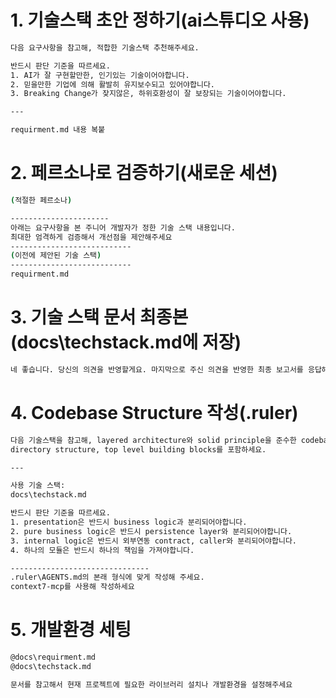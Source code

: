 # 1. 기술스택 초안 정하기(ai스튜디오 사용)

```bash
다음 요구사항을 참고해, 적합한 기술스택 추천해주세요.

반드시 판단 기준을 따르세요.
1. AI가 잘 구현할만한, 인기있는 기술이어야합니다.
2. 믿을만한 기업에 의해 활발히 유지보수되고 있어야합니다.
3. Breaking Change가 잦지않은, 하위호환성이 잘 보장되는 기술이어야합니다.

---

requirment.md 내용 복붙
```

# 2. 페르소나로 검증하기(새로운 세션)

```bash
(적절한 페르소나)

----------------------
아래는 요구사항을 본 주니어 개발자가 정한 기술 스택 내용입니다.
최대한 엄격하게 검증해서 개선점을 제안해주세요
---------------------------
(이전에 제안된 기술 스택)
---------------------------
requirment.md
```

# 3. 기술 스택 문서 최종본(docs\techstack.md에 저장)

```bash
네 좋습니다. 당신의 의견을 반영할게요. 마지막으로 주신 의견을 반영한 최종 보고서를 응답해주세요. 해당 보고서는 AI 코딩 에이전트에게 지침으로서 입력될 것입니다. 간결하게, 프롬프트 엔지니어링 기법을 적용해서 작성해주세요.
```

# 4. Codebase Structure 작성(.ruler)

```bash
다음 기술스택을 참고해, layered architecture와 solid principle을 준수한 codebase structure 제안해주세요.
directory structure, top level building blocks를 포함하세요.

---

사용 기술 스택:
docs\techstack.md

반드시 판단 기준을 따르세요.
1. presentation은 반드시 business logic과 분리되어야합니다.
2. pure business logic은 반드시 persistence layer와 분리되어야합니다.
3. internal logic은 반드시 외부연동 contract, caller와 분리되어야합니다.
4. 하나의 모듈은 반드시 하나의 책임을 가져야합니다.

-------------------------------
.ruler\AGENTS.md의 본래 형식에 맞게 작성해 주세요.
context7-mcp를 사용해 작성하세요
```

# 5. 개발환경 세팅

```bash
@docs\requirment.md
@docs\techstack.md

문서를 참고해서 현재 프로젝트에 필요한 라이브러리 설치나 개발환경을 설정해주세요
```